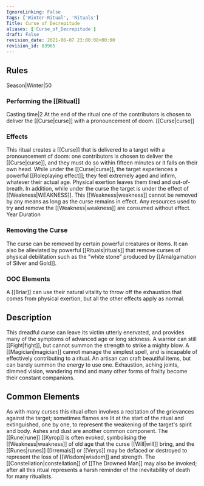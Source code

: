 ```yaml
---
IgnoreLinking: False
Tags: ['Winter-Ritual', 'Rituals']
Title: Curse of Decrepitude
aliases: ['Curse_of_Decrepitude']
draft: False
revision_date: 2021-06-07 23:00:08+00:00
revision_id: 83965
---
```


## Rules
Season|Winter|50
### Performing the [[Ritual]]
Casting time|2  At the end of the ritual one of the contributors is chosen to deliver the [[Curse|curse]] with a pronouncement of doom.
[[Curse|curse]] 
### Effects
This ritual creates a [[Curse]] that is delivered to a target with a pronouncement of doom: one contributors is chosen to deliver the [[Curse|curse]], and they must do so within fifteen minutes or it falls on their own head. 
While under the [[Curse|curse]], the target experiences a powerful [[Roleplaying effect]]; they feel extremely aged and infirm, whatever their actual age. Physical exertion leaves them tired and out-of-breath.
In addition, while under the curse the target is under the effect of [[Weakness|WEAKNESS]]. This [[Weakness|weakness]] cannot be removed by any means as long as the curse remains in effect. Any resources used to try and remove the [[Weakness|weakness]] are consumed without effect.
Year Duration
### Removing the Curse
The curse can be removed by certain powerful creatures or items. It can also be alleviated by powerful [[Rituals|rituals]] that remove curses of physical debilitation such as the "white stone" produced by [[Amalgamation of Silver and Gold]].
### OOC Elements
A [[Briar]] can use their natural vitality to throw off the exhaustion that comes from physical exertion, but all the other effects apply as normal.
## Description
This dreadful curse can leave its victim utterly enervated, and provides many of the symptoms of advanced age or long sickness. A warrior can still [[Fight|fight]], but cannot summon the strength to strike a mighty blow. A [[Magician|magician]] cannot manage the simplest spell, and is incapable of effectively contributing to a ritual. An artisan can craft beautiful items, but can barely summon the energy to use one. Exhaustion, aching joints, dimmed vision, wandering mind and many other forms of frailty become their constant companions.
## Common Elements
As with many curses this ritual often involves a recitation of the grievances against the target; sometimes flames are lit at the start of the ritual and extinguished, one by one, to represent the weakening of the target's spirit and body. Ashes and dust are another common component. The [[Rune|rune]] [[Kyrop]] is often evoked, symbolising the [[Weakness|weakness]] of old age that the curse [[Will|will]] bring, and the [[Runes|runes]] [[Irremais]] or [[Verys]] may be defaced or destroyed to represent the loss of [[Wisdom|wisdom]] and strength. The [[Constellation|constellation]] of [[The Drowned Man]] may also be invoked; after all this ritual represents a harsh reminder of the inevitability of death for many ritualists.